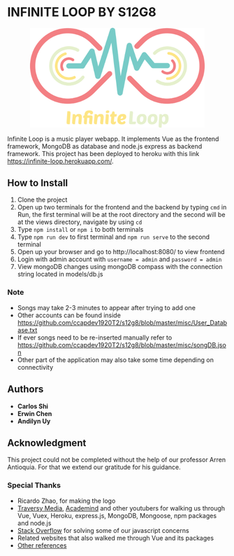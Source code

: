 # INFINITE LOOP BY S12G8
<p align="center"><img src="https://raw.githubusercontent.com/ccapdev1920T2/s12g8/master/public/images/InfiniteLoop.png" width="400px"></p>

Infinite Loop is a music player webapp. It implements Vue as the frontend framework, MongoDB as database and node.js express as backend framework. This project has been deployed to heroku with this link https://infinite-loop.herokuapp.com/.

## How to Install
1. Clone the project
2. Open up two terminals for the frontend and the backend by typing `cmd` in Run, the first terminal will be at the root directory and the second will be at the views directory, navigate by using `cd`
3. Type `npm install` or `npm i` to both terminals
4. Type `npm run dev` to first terminal and `npm run serve` to the second terminal
5. Open up your browser and go to http://localhost:8080/ to view frontend
6. Login with admin account with `username = admin` and `password = admin`
7. View mongoDB changes using mongoDB compass with the connection string located in models/db.js
### Note
- Songs may take 2-3 minutes to appear after trying to add one
- Other accounts can be found inside https://github.com/ccapdev1920T2/s12g8/blob/master/misc/User_Database.txt
- If ever songs need to be re-inserted manually refer to https://github.com/ccapdev1920T2/s12g8/blob/master/misc/songDB.json
- Other part of the application may also take some time depending on connectivity

## Authors
- **Carlos Shi**
- **Erwin Chen**
- **Andilyn Uy**

## Acknowledgment
This project could not be completed without the help of our professor Arren Antioquia. For that we extend our gratitude for his guidance.
### Special Thanks
- Ricardo Zhao, for making the logo
- [Traversy Media](https://www.youtube.com/channel/UC29ju8bIPH5as8OGnQzwJyA), [Academind](https://www.youtube.com/channel/UCSJbGtTlrDami-tDGPUV9-w) and other youtubers for walking us through Vue, Vuex, Heroku, express.js, MongoDB, Mongoose, npm packages and node.js
- [Stack Overflow](https://stackoverflow.com/) for solving some of our javascript concerns
- Related websites that also walked me through Vue and its packages
- [Other references](https://github.com/ccapdev1920T2/s12g8/blob/master/misc/References.txt)
